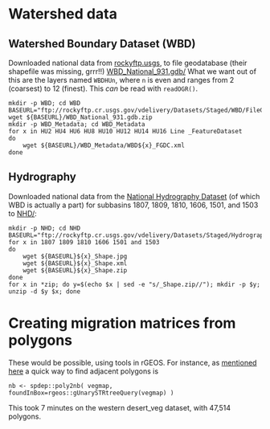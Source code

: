 # Watershed data

## Watershed Boundary Dataset (WBD)


Downloaded national data from [rockyftp.usgs](ftp://rockyftp.cr.usgs.gov/vdelivery/Datasets/Staged/WBD/FileGDB931/),
to file geodatabase (their shapefile was missing, grrr!!) [WBD_National_931.gdb/](WBD_National_931.gdb)
What we want out of this are the layers named
`WBDHUn`, where `n` is even and ranges from 2 (coarsest) to 12 (finest).
This *can* be read with `readOGR()`.
```
mkdir -p WBD; cd WBD
BASEURL="ftp://rockyftp.cr.usgs.gov/vdelivery/Datasets/Staged/WBD/FileGDB931"
wget ${BASEURL}/WBD_National_931.gdb.zip
mkdir -p WBD_Metadata; cd WBD_Metadata
for x in HU2 HU4 HU6 HU8 HU10 HU12 HU14 HU16 Line _FeatureDataset
do
    wget ${BASEURL}/WBD_Metadata/WBD${x}_FGDC.xml
done
```

## Hydrography

Downloaded national data from the [National Hydrography Dataset](http://nhd.usgs.gov/data.html)
(of which WBD is actually a part)
for subbasins 1807, 1809, 1810, 1606, 1501, and 1503 to [NHD/](NHD/):
```
mkdir -p NHD; cd NHD
BASEURL="ftp://rockyftp.cr.usgs.gov/vdelivery/Datasets/Staged/Hydrography/NHD/HU4/HighResolution/Shape/NHD_H_"
for x in 1807 1809 1810 1606 1501 and 1503
do
    wget ${BASEURL}${x}_Shape.jpg
    wget ${BASEURL}${x}_Shape.xml
    wget ${BASEURL}${x}_Shape.zip
done
for x in *zip; do y=$(echo $x | sed -e "s/_Shape.zip//"); mkdir -p $y; unzip -d $y $x; done
```


# Creating migration matrices from polygons

These would be possible, using tools in rGEOS.
For instance, as [mentioned here](http://stackoverflow.com/questions/26499010/finding-adjacent-polygons-in-r-neighbors)
a quick way to find adjacent polygons is
```
nb <- spdep::poly2nb( vegmap, foundInBox=rgeos::gUnarySTRtreeQuery(vegmap) )
```
This took 7 minutes on the western desert_veg dataset, with 47,514 polygons.


